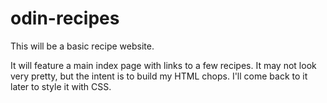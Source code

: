 # odin-recipes
This will be a basic recipe website. 

It will feature a main index page with links to a few recipes. It may not look very pretty, but the intent is to build my HTML chops. I'll come back to it later to style it with CSS.